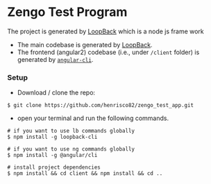 # Zengo Test Program

The project is generated by [LoopBack](http://loopback.io) which is a node js frame work

- The main codebase is generated by [LoopBack](http://loopback.io).
- The frontend (angular2) codebase (i.e., under `/client` folder) is generated by [`angular-cli`](https://github.com/angular/angular-cli).



### Setup

- Download / clone the repo:
```
$ git clone https://github.com/henrisco82/zengo_test_app.git
```
- open your terminal and run the following commands.
```
# if you want to use lb commands globally
$ npm install -g loopback-cli

# if you want to use ng commands globally
$ npm install -g @angular/cli

# install project dependencies
$ npm install && cd client && npm install && cd ..

